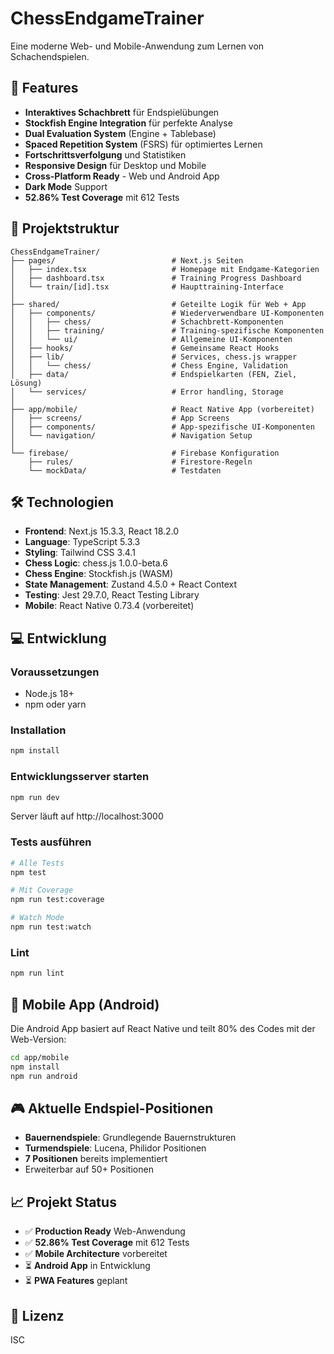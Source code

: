 # ChessEndgameTrainer

Eine moderne Web- und Mobile-Anwendung zum Lernen von Schachendspielen.

## 🎯 Features

- **Interaktives Schachbrett** für Endspielübungen
- **Stockfish Engine Integration** für perfekte Analyse
- **Dual Evaluation System** (Engine + Tablebase)
- **Spaced Repetition System** (FSRS) für optimiertes Lernen
- **Fortschrittsverfolgung** und Statistiken
- **Responsive Design** für Desktop und Mobile
- **Cross-Platform Ready** - Web und Android App
- **Dark Mode** Support
- **52.86% Test Coverage** mit 612 Tests

## 🚀 Projektstruktur

```
ChessEndgameTrainer/
├── pages/                          # Next.js Seiten
│   ├── index.tsx                   # Homepage mit Endgame-Kategorien
│   ├── dashboard.tsx               # Training Progress Dashboard
│   └── train/[id].tsx              # Haupttraining-Interface
│
├── shared/                         # Geteilte Logik für Web + App
│   ├── components/                 # Wiederverwendbare UI-Komponenten
│   │   ├── chess/                  # Schachbrett-Komponenten
│   │   ├── training/               # Training-spezifische Komponenten
│   │   └── ui/                     # Allgemeine UI-Komponenten
│   ├── hooks/                      # Gemeinsame React Hooks
│   ├── lib/                        # Services, chess.js wrapper
│   │   └── chess/                  # Chess Engine, Validation
│   ├── data/                       # Endspielkarten (FEN, Ziel, Lösung)
│   └── services/                   # Error handling, Storage
│
├── app/mobile/                     # React Native App (vorbereitet)
│   ├── screens/                    # App Screens
│   ├── components/                 # App-spezifische UI-Komponenten
│   └── navigation/                 # Navigation Setup
│
└── firebase/                       # Firebase Konfiguration
    ├── rules/                      # Firestore-Regeln
    └── mockData/                   # Testdaten
```

## 🛠️ Technologien

- **Frontend**: Next.js 15.3.3, React 18.2.0
- **Language**: TypeScript 5.3.3
- **Styling**: Tailwind CSS 3.4.1
- **Chess Logic**: chess.js 1.0.0-beta.6
- **Chess Engine**: Stockfish.js (WASM)
- **State Management**: Zustand 4.5.0 + React Context
- **Testing**: Jest 29.7.0, React Testing Library
- **Mobile**: React Native 0.73.4 (vorbereitet)

## 💻 Entwicklung

### Voraussetzungen

- Node.js 18+
- npm oder yarn

### Installation

```bash
npm install
```

### Entwicklungsserver starten

```bash
npm run dev
```

Server läuft auf http://localhost:3000

### Tests ausführen

```bash
# Alle Tests
npm test

# Mit Coverage
npm run test:coverage

# Watch Mode
npm run test:watch
```

### Lint

```bash
npm run lint
```

## 📱 Mobile App (Android)

Die Android App basiert auf React Native und teilt 80% des Codes mit der Web-Version:

```bash
cd app/mobile
npm install
npm run android
```

## 🎮 Aktuelle Endspiel-Positionen

- **Bauernendspiele**: Grundlegende Bauernstrukturen
- **Turmendspiele**: Lucena, Philidor Positionen
- **7 Positionen** bereits implementiert
- Erweiterbar auf 50+ Positionen

## 📈 Projekt Status

- ✅ **Production Ready** Web-Anwendung
- ✅ **52.86% Test Coverage** mit 612 Tests
- ✅ **Mobile Architecture** vorbereitet
- ⏳ **Android App** in Entwicklung
- ⏳ **PWA Features** geplant

## 📄 Lizenz

ISC
